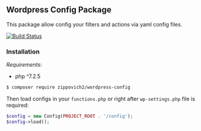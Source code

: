 ## Wordpress Config Package
This package allow config your filters and actions via yaml config files.

[![Build Status](https://travis-ci.org/Zippovich2/wordpress-config.svg?branch=master)](https://travis-ci.org/Zippovich2/wordpress-config)

### Installation

*Requirements:*

* php ^7.2.5

```sh
$ composer require zippovich2/wordpress-config
```

Then load configs in your `functions.php` or right after `wp-settings.php` file is required:

```php
$config = new Config(PROJECT_ROOT . '/config');
$config->load();
```
